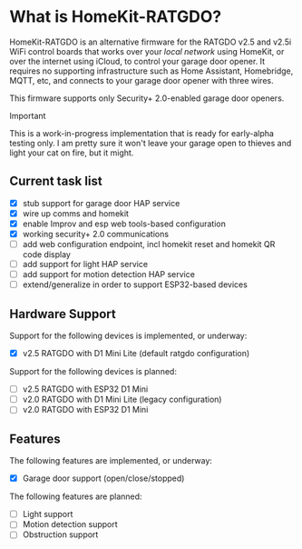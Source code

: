 # What is HomeKit-RATGDO?

HomeKit-RATGDO is an alternative firmware for the RATGDO v2.5 and v2.5i WiFi control boards that
works over your _local network_ using HomeKit, or over the internet using iCloud, to control your
garage door opener. It requires no supporting infrastructure such as Home Assistant, Homebridge,
MQTT, etc, and connects to your garage door opener with three wires.

This firmware supports only Security+ 2.0-enabled garage door openers.

> [!IMPORTANT]
> This is a work-in-progress implementation that is ready for early-alpha testing only. I am pretty
> sure it won't leave your garage open to thieves and light your cat on fire, but it might.

## Current task list

- [x] stub support for garage door HAP service
- [x] wire up comms and homekit
- [x] enable Improv and esp web tools-based configuration
- [x] working security+ 2.0 communications
- [ ] add web configuration endpoint, incl homekit reset and homekit QR code display
- [ ] add support for light HAP service
- [ ] add support for motion detection HAP service
- [ ] extend/generalize in order to support ESP32-based devices

## Hardware Support

Support for the following devices is implemented, or underway:

- [x] v2.5 RATGDO with D1 Mini Lite (default ratgdo configuration)

Support for the following devices is planned:

- [ ] v2.5 RATGDO with ESP32 D1 Mini
- [ ] v2.0 RATGDO with D1 Mini Lite (legacy configuration)
- [ ] v2.0 RATGDO with ESP32 D1 Mini

## Features

The following features are implemented, or underway:

- [x] Garage door support (open/close/stopped)

The following features are planned:

- [ ] Light support
- [ ] Motion detection support
- [ ] Obstruction support
